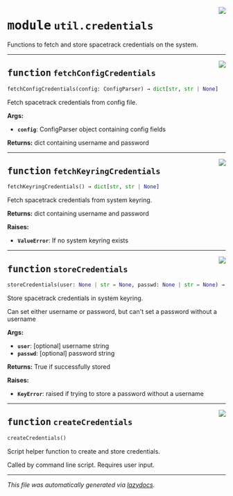 <!-- markdownlint-disable -->

<a href="../spherapy/util/credentials.py#L0"><img align="right" style="float:right;" src="https://img.shields.io/badge/-source-cccccc?style=flat-square"></a>

# <kbd>module</kbd> `util.credentials`
Functions to fetch and store spacetrack credentials on the system. 


---

<a href="../spherapy/util/credentials.py#L14"><img align="right" style="float:right;" src="https://img.shields.io/badge/-source-cccccc?style=flat-square"></a>

## <kbd>function</kbd> `fetchConfigCredentials`

```python
fetchConfigCredentials(config: ConfigParser) → dict[str, str | None]
```

Fetch spacetrack credentials from config file. 



**Args:**
 
 - <b>`config`</b>:  ConfigParser object containing config fields 



**Returns:**
 dict containing username and password 


---

<a href="../spherapy/util/credentials.py#L33"><img align="right" style="float:right;" src="https://img.shields.io/badge/-source-cccccc?style=flat-square"></a>

## <kbd>function</kbd> `fetchKeyringCredentials`

```python
fetchKeyringCredentials() → dict[str, str | None]
```

Fetch spacetrack credentials from system keyring. 



**Returns:**
  dict containing username and password 



**Raises:**
 
 - <b>`ValueError`</b>:  If no system keyring exists 


---

<a href="../spherapy/util/credentials.py#L66"><img align="right" style="float:right;" src="https://img.shields.io/badge/-source-cccccc?style=flat-square"></a>

## <kbd>function</kbd> `storeCredentials`

```python
storeCredentials(user: None | str = None, passwd: None | str = None) → bool
```

Store spacetrack credentials in system keyring. 

Can set either username or password, but can't set a password without a username 



**Args:**
 
 - <b>`user`</b>:  [optional] username string 
 - <b>`passwd`</b>:  [optional] password string 



**Returns:**
 True if successfully stored 



**Raises:**
 
 - <b>`KeyError`</b>:  raised if trying to store a password without a username 


---

<a href="../spherapy/util/credentials.py#L96"><img align="right" style="float:right;" src="https://img.shields.io/badge/-source-cccccc?style=flat-square"></a>

## <kbd>function</kbd> `createCredentials`

```python
createCredentials()
```

Script helper function to create and store credentials. 

Called by command line script. Requires user input. 




---

_This file was automatically generated via [lazydocs](https://github.com/ml-tooling/lazydocs)._
